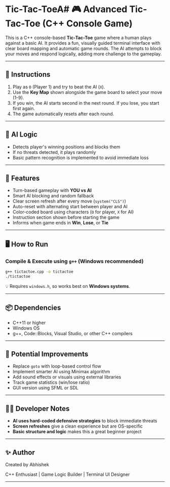 # Tic-Tac-ToeA# 🎮 Advanced Tic-Tac-Toe (C++ Console Game)

This is a C++ console-based **Tic-Tac-Toe** game where a human plays against a basic AI. It provides a fun, visually guided terminal interface with clear board mapping and automatic game rounds. The AI attempts to block your moves and respond logically, adding more challenge to the gameplay.

---

## 📝 Instructions

1. Play as `O` (Player 1) and try to beat the AI (`X`).
2. Use the **Key Map** shown alongside the game board to select your move (1-9).
3. If you win, the AI starts second in the next round. If you lose, you start first again.
4. The game automatically resets after each round.

---

## 🧠 AI Logic

- Detects player's winning positions and blocks them
- If no threats detected, it plays randomly
- Basic pattern recognition is implemented to avoid immediate loss

---

## 🎯 Features

- Turn-based gameplay with **YOU vs AI**
- Smart AI blocking and random fallback
- Clear screen refresh after every move (`system("CLS")`)
- Auto-reset with alternating start between player and AI
- Color-coded board using characters (`O` for player, `X` for AI)
- Instruction section shown before starting the game
- Informs when game ends in **Win**, **Lose**, or **Tie**

---

## 🖥️ How to Run

### Compile & Execute using `g++` (Windows recommended)

```bash
g++ tictactoe.cpp -o tictactoe
./tictactoe
```

💡 Requires `windows.h`, so works best on **Windows systems**.

---

## 📦 Dependencies

- C++11 or higher
- Windows OS
- g++, Code::Blocks, Visual Studio, or other C++ compilers

---

## 🚧 Potential Improvements

- Replace `goto` with loop-based control flow
- Implement smarter AI using Minimax algorithm
- Add sound effects or visuals using external libraries
- Track game statistics (win/lose ratio)
- GUI version using SFML or SDL

---

## 👨‍💻 Developer Notes

- **AI uses hard-coded defensive strategies** to block immediate threats
- **Screen refreshes** give a clean experience but are OS-specific
- **Basic structure and logic** makes this a great beginner project

---


## ✨ Author

Created by Abhishek  

C++ Enthusiast | Game Logic Builder | Terminal UI Designer

---
